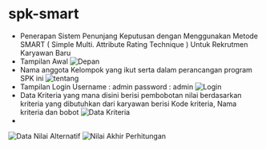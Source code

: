 # spk-smart
- Penerapan Sistem Penunjang Keputusan dengan Menggunakan Metode SMART ( Simple Multi. Attribute Rating Technique ) Untuk Rekrutmen Karyawan Baru
- Tampilan Awal 
![Depan](https://github.com/Aliffaridrhmn25/SPK-Smart/assets/135413797/b2cf8365-b7ed-4dec-afa3-5a76ccc92771)
- Nama anggota Kelompok yang ikut serta dalam perancangan program SPK ini
![tentang](https://github.com/Aliffaridrhmn25/SPK-Smart/assets/135413797/fc712e08-84d2-4fcb-a77a-2dbefa36c045)
- Tampilan Login
  Username : admin
  password : admin
![Login](https://github.com/Aliffaridrhmn25/SPK-Smart/assets/135413797/934be7e2-3454-4b1f-bfe7-b107e6f83663)
- Data Kriteria
  yang mana disini berisi pembobotan nilai berdasarkan kriteria yang dibutuhkan dari karyawan berisi Kode kriteria, Nama kriteria dan bobot
![Data Kriteria](https://github.com/Aliffaridrhmn25/SPK-Smart/assets/135413797/329b9a2f-3eb9-4684-ab48-57a92e71e744)
- 
![Data Nilai Alternatif](https://github.com/Aliffaridrhmn25/SPK-Smart/assets/135413797/f1fba0bf-1040-436c-9935-c83bd1963232)
![Nilai Akhir Perhitungan](https://github.com/Aliffaridrhmn25/SPK-Smart/assets/135413797/18aa13ef-a7c6-40ae-93c2-f3f81d446ee9)
